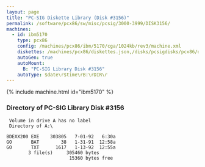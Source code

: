 ```yaml
---
layout: page
title: "PC-SIG Diskette Library (Disk #3156)"
permalink: /software/pcx86/sw/misc/pcsig/3000-3999/DISK3156/
machines:
  - id: ibm5170
    type: pcx86
    config: /machines/pcx86/ibm/5170/cga/1024kb/rev3/machine.xml
    diskettes: /machines/pcx86/diskettes.json,/disks/pcsigdisks/pcx86/diskettes.json
    autoGen: true
    autoMount:
      B: "PC-SIG Library Disk #3156"
    autoType: $date\r$time\rB:\rDIR\r
---
```


{% include machine.html id="ibm5170" %}

### Directory of PC-SIG Library Disk #3156

     Volume in drive A has no label
     Directory of A:\

    BDEXX200 EXE    303805   7-01-92   6:30a
    GO       BAT        38   1-31-91  12:58a
    GO       TXT      1617   1-13-92  12:55a
            3 file(s)     305460 bytes
                           15360 bytes free
